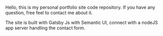 Hello, this is my personal portfolio site code repository.
If you have any question, free feel to contact me about it.

The site is built with Gatsby Js with Semantic UI, connect with a nodeJS app server handling the contact form.
